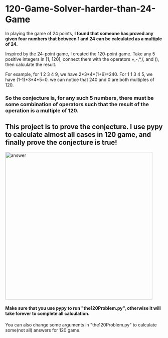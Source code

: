 # 120-Game-Solver-harder-than-24-Game

In playing the game of 24 points, **I found that someone has proved any given four numbers that between 1 and 24 can be calculated as a multiple of 24.**
 
Inspired by the 24-point game, I created the 120-point game.
Take any 5 positive integers in [1, 120], connect them with the operators +,-,*,/, and (), then calculate the result.

For example, for 1 2 3 4 9, we have 2\*3\*4\*(1+9)=240. For 1 1 3 4 5, we have (1-1)\*3\*4\*5=0. 
we can notice that 240 and 0 are both multiples of 120.

### So the conjecture is, for any such 5 numbers, there must be some combination of operators such that the result of the operation is a multiple of 120.

## This project is to prove the conjecture. I use pypy to calculate almost all cases in 120 game, and finally prove the conjecture is true!
<img width="469" alt="answer" src="https://user-images.githubusercontent.com/119106196/208099079-fb19687e-f80d-42b0-9969-d81c3f3f505f.png">


#### Make sure that you use pypy to run "the120Problem.py", otherwise it will take forever to complete all calculation. 

You can also change some arguments in "the120Problem.py" to calculate some(not all) answers for 120 game.
